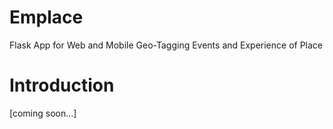 # Emplace
Flask App for Web and Mobile Geo-Tagging Events and Experience of Place

# Introduction
[coming soon...]